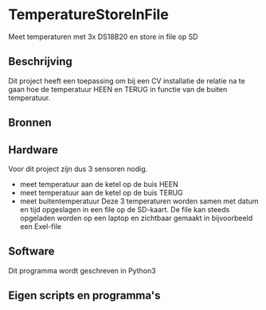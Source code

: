 # TemperatureStoreInFile
Meet temperaturen met 3x DS18B20 en store in file op SD

## Beschrijving
Dit project heeft een toepassing om bij een CV installatie de relatie na te gaan hoe de temperatuur HEEN en TERUG in functie van de buiten temperatuur.

## Bronnen

## Hardware
Voor dit project zijn dus 3 sensoren nodig.
- meet temperatuur aan de ketel op de buis HEEN
- meet temperatuur aan de ketel op de buis TERUG
- meet buitentemperatuur
Deze 3 temperaturen worden samen met datum en tijd opgeslagen in een file op de SD-kaart.
De file kan steeds opgeladen worden op een laptop en zichtbaar gemaakt in bijvoorbeeld een Exel-file

## Software
Dit programma wordt geschreven in Python3

## Eigen scripts en programma's
